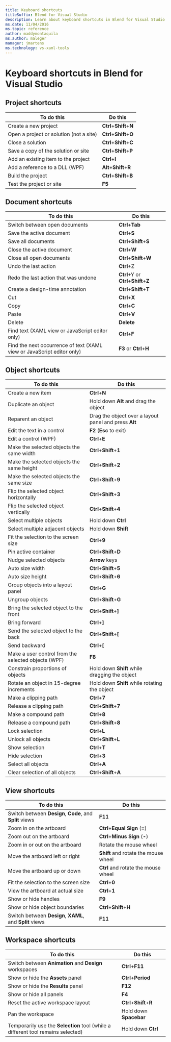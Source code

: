 ```yaml
---
title: Keyboard shortcuts
titleSuffix: Blend for Visual Studio
description: Learn about keyboard shortcuts in Blend for Visual Studio that access commands for working with projects, documents, objects, views, and workspaces.
ms.date: 11/04/2016
ms.topic: reference
author: maddymontaquila
ms.author: maleger
manager: jmartens
ms.technology: vs-xaml-tools
---
```

# Keyboard shortcuts in Blend for Visual Studio


## Project shortcuts

|To do this|Do this|
|----------------|-------------|
|Create a new project|**Ctrl**+**Shift**+**N**|
|Open a project or solution (not a site)|**Ctrl**+**Shift**+**O**|
|Close a solution|**Ctrl**+**Shift**+**C**|
|Save a copy of the solution or site|**Ctrl**+**Shift**+**P**|
|Add an existing item to the project|**Ctrl**+**I**|
|Add a reference to a DLL (WPF)|**Alt**+**Shift**+**R**|
|Build the project|**Ctrl**+**Shift**+**B**|
|Test the project or site|**F5**|

## Document shortcuts

|To do this|Do this|
|----------------|-------------|
|Switch between open documents|**Ctrl**+**Tab**|
|Save the active document|**Ctrl**+**S**|
|Save all documents|**Ctrl**+**Shift**+**S**|
|Close the active document|**Ctrl**+**W**|
|Close all open documents|**Ctrl**+**Shift**+**W**|
|Undo the last action|**Ctrl**+Z|
|Redo the last action that was undone|**Ctrl**+Y or **Ctrl**+**Shift**+**Z**|
|Create a design-time annotation|**Ctrl**+**Shift**+**T**|
|Cut|**Ctrl**+**X**|
|Copy|**Ctrl**+**C**|
|Paste|**Ctrl**+**V**|
|Delete|**Delete**|
|Find text (XAML view or JavaScript editor only)|**Ctrl**+**F**|
|Find the next occurrence of text (XAML view or JavaScript editor only)|**F3** or **Ctrl**+**H**|

## Object shortcuts

|To do this|Do this|
|----------------|-------------|
|Create a new item|**Ctrl**+**N**|
|Duplicate an object|Hold down **Alt** and drag the object|
|Reparent an object|Drag the object over a layout panel and press **Alt**|
|Edit the text in a control|**F2** (**Esc** to exit)|
|Edit a control (WPF)|**Ctrl**+**E**|
|Make the selected objects the same width|**Ctrl**+**Shift**+**1**|
|Make the selected objects the same height|**Ctrl**+**Shift**+**2**|
|Make the selected objects the same size|**Ctrl**+**Shift**+**9**|
|Flip the selected object horizontally|**Ctrl**+**Shift**+**3**|
|Flip the selected object vertically|**Ctrl**+**Shift**+**4**|
|Select multiple objects|Hold down **Ctrl**|
|Select multiple adjacent objects|Hold down **Shift**|
|Fit the selection to the screen size|**Ctrl**+**9**|
|Pin active container|**Ctrl**+**Shift**+**D**|
|Nudge selected objects|**Arrow** keys|
|Auto size width|**Ctrl**+**Shift**+**5**|
|Auto size height|**Ctrl**+**Shift**+**6**|
|Group objects into a layout panel|**Ctrl**+**G**|
|Ungroup objects|**Ctrl**+**Shift**+**G**|
|Bring the selected object to the front|**Ctrl**+**Shift**+**]**|
|Bring forward|**Ctrl**+**]**|
|Send the selected object to the back|**Ctrl**+**Shift**+**[**|
|Send backward|**Ctrl**+**[**|
|Make a user control from the selected objects (WPF)|**F8**|
|Constrain proportions of objects|Hold down **Shift** while dragging the object|
|Rotate an object in 15-degree increments|Hold down **Shift** while rotating the object|
|Make a clipping path|**Ctrl**+**7**|
|Release a clipping path|**Ctrl**+**Shift**+**7**|
|Make a compound path|**Ctrl**+**8**|
|Release a compound path|**Ctrl**+**Shift**+**8**|
|Lock selection|**Ctrl**+**L**|
|Unlock all objects|**Ctrl**+**Shift**+**L**|
|Show selection|**Ctrl**+**T**|
|Hide selection|**Ctrl**+**3**|
|Select all objects|**Ctrl**+**A**|
|Clear selection of all objects|**Ctrl**+**Shift**+**A**|

## View shortcuts

|To do this|Do this|
|----------------|-------------|
|Switch between **Design**, **Code**, and **Split** views|**F11**|
|Zoom in on the artboard|**Ctrl**+**Equal Sign** (**=**)|
|Zoom out on the artboard|**Ctrl**+**Minus Sign** (**-**)|
|Zoom in or out on the artboard|Rotate the mouse wheel|
|Move the artboard left or right|**Shift** and rotate the mouse wheel|
|Move the artboard up or down|**Ctrl** and rotate the mouse wheel|
|Fit the selection to the screen size|**Ctrl**+**0**|
|View the artboard at actual size|**Ctrl**+**1**|
|Show or hide handles|**F9**|
|Show or hide object boundaries|**Ctrl**+**Shift**+**H**|
|Switch between **Design**, **XAML**, and **Split** views|**F11**|

## Workspace shortcuts

|To do this|Do this|
|----------------|-------------|
|Switch between **Animation** and **Design** workspaces|**Ctrl**+**F11**|
|Show or hide the **Assets** panel|**Ctrl**+**Period**|
|Show or hide the **Results** panel|**F12**|
|Show or hide all panels|**F4**|
|Reset the active workspace layout|**Ctrl**+**Shift**+**R**|
|Pan the workspace|Hold down **Spacebar**|
|Temporarily use the **Selection** tool (while a different tool remains selected)|Hold down **Ctrl**|
